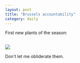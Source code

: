 ```yaml
---
layout: post
title: "Brussels accountability"
category: daily
---
```

First new plants of the season:
<p></p>

<img src="{{ ASSET_PATH }}/images/11.jpg" style="display: block; margin-left: 0px; margin-right: auto; margin-top: 30px;">

Don't let me obliderate them.